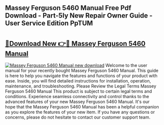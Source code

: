 ## Massey Ferguson 5460 Manual Free Pdf Download - Part-5Iy New Repair Owner Guide - User Service Edition PpTUM

# <h2><a href="http://bc95372.oget.top/?id=Massey+Ferguson+5460+Manual">🔗Download New 👉🔴 Massey Ferguson 5460 Manual</a></h2>

[![Massey Ferguson 5460 Manual new download](https://i.imgur.com/5g1atiW.png)](http://bc95372.oget.top/?id=Massey+Ferguson+5460+Manual)
Welcome to the user manual for your recently bought Massey Ferguson 5460 Manual. This guide is here to help you navigate the features and functions of your product with ease. Inside, you will find detailed instructions for installation, operation, maintenance, and troubleshooting. Please Review the Legal Terms Massey Ferguson 5460 Manual This product is subject to certain legal terms and conditions. Experience seamless connectivity and control thanks to the advanced features of your new Massey Ferguson 5460 Manual. It's our hope that the Massey Ferguson 5460 Manual has been a helpful companion as you explore the features of your new item. If you have any questions or concerns, please do not hesitate to contact our customer support team.

